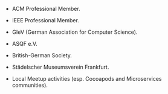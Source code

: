   - ACM Professional Member.  - IEEE Professional Member.  - GIeV (German Association for Computer Science).  - ASQF e.V.  - British-German Society.  - Städelscher Museumsverein Frankfurt.  - Local Meetup activities (esp. Cocoapods and Microservices communities).
